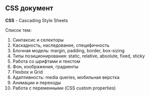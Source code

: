 ## CSS документ ##

**CSS** - Cascading Style Sheets

Список тем:

1. Синтаксис и селекторы
2. Каскадность, наследование, специфичность
3. Блочная модель: margin, padding, border, box-sizing
4. Типы позиционирования: static, relative, absolute, fixed, sticky
5. Работа со шрифтами и текстом
6. Фон, изображения, градиенты
7. Flexbox и Grid
8. Адаптивность: media queries, мобильная верстка
9. Анимации и переходы
10. Работа с переменными (CSS custom properties)

